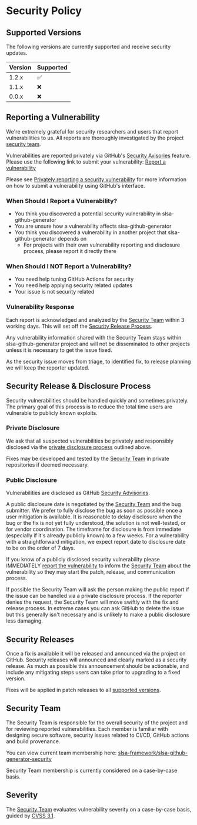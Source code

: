 # Security Policy

## Supported Versions

The following versions are currently supported and receive security updates.

| Version | Supported          |
| ------- | ------------------ |
| 1.2.x   | :white_check_mark: |
| 1.1.x   | :x:                |
| 0.0.x   | :x:                |

## Reporting a Vulnerability

We're extremely grateful for security researchers and users that report
vulnerabilities to us. All reports are thoroughly investigated by the project
[security team](#security-team).

Vulnerabilities are reported privately via GitHub's
[Security Avisories](https://docs.github.com/en/code-security/security-advisories)
feature. Please use the following link to submit your vulnerability:
[Report a vulnerability](https://github.com/slsa-framework/slsa-github-generator/security/advisories/new)

Please see
[Privately reporting a security vulnerability](https://docs.github.com/en/code-security/security-advisories/guidance-on-reporting-and-writing/privately-reporting-a-security-vulnerability#privately-reporting-a-security-vulnerability)
for more information on how to submit a vulnerability using GitHub's interface.

### When Should I Report a Vulnerability?

- You think you discovered a potential security vulnerability in slsa-github-generator
- You are unsure how a vulnerability affects slsa-github-generator
- You think you discovered a vulnerability in another project that slsa-github-generator depends on
  - For projects with their own vulnerability reporting and disclosure process, please report it directly there

### When Should I NOT Report a Vulnerability?

- You need help tuning GitHub Actions for security
- You need help applying security related updates
- Your issue is not security related

### Vulnerability Response

Each report is acknowledged and analyzed by the [Security Team](#security-team)
within 3 working days. This will set off the
[Security Release Process](#security-release--disclosure-process).

Any vulnerability information shared with the Security Team stays within
slsa-github-generator project and will not be disseminated to other projects
unless it is necessary to get the issue fixed.

As the security issue moves from triage, to identified fix, to release planning
we will keep the reporter updated.

## Security Release & Disclosure Process

Security vulnerabilities should be handled quickly and sometimes privately. The
primary goal of this process is to reduce the total time users are vulnerable
to publicly known exploits.

### Private Disclosure

We ask that all suspected vulnerabilities be privately and responsibly
disclosed via the [private disclosure process](#reporting-a-vulnerability)
outlined above.

Fixes may be developed and tested by the [Security Team](#security-team) in
private repositories if deemed necessary.

### Public Disclosure

Vulnerabilities are disclosed as GitHub
[Security Advisories](https://github.com/slsa-framework/slsa-github-generator/security/advisories).

A public disclosure date is negotiated by the [Security Team](#security-team)
and the bug submitter. We prefer to fully disclose the bug as soon as possible
once a user mitigation is available. It is reasonable to delay disclosure when
the bug or the fix is not yet fully understood, the solution is not
well-tested, or for vendor coordination. The timeframe for disclosure is from
immediate (especially if it's already publicly known) to a few weeks. For a
vulnerability with a straightforward mitigation, we expect report date to
disclosure date to be on the order of 7 days.

If you know of a publicly disclosed security vulnerability please IMMEDIATELY
[report the vulnerability](#reporting-a-vulnerability) to inform the
[Security Team](#security-team) about the vulnerability so they may start the
patch, release, and communication process.

If possible the Security Team will ask the person making the public report if
the issue can be handled via a private disclosure process. If the reporter
denies the request, the Security Team will move swiftly with the fix and
release process. In extreme cases you can ask GitHub to delete the issue but
this generally isn't necessary and is unlikely to make a public disclosure less
damaging.

## Security Releases

Once a fix is available it will be released and announced via the project on
GitHub. Security releases will announced and clearly marked as a security
release. As much as possible this announcement should be actionable, and
include any mitigating steps users can take prior to upgrading to a fixed
version.

Fixes will be applied in patch releases to all [supported
versions](#supported-versions).

## Security Team

The Security Team is responsible for the overall security of the
project and for reviewing reported vulnerabilities. Each member is familiar
with designing secure software, security issues related to CI/CD, GitHub
actions and build provenance.

You can view current team membership here:
[slsa-framework/slsa-github-generator-security](https://github.com/orgs/slsa-framework/teams/slsa-github-generator-security)

Security Team membership is currently considered on a case-by-case basis.

## Severity

The [Security Team](#security-team) evaluates vulnerability severity on a
case-by-case basis, guided by [CVSS 3.1](https://www.first.org/cvss/v3.1/specification-document).

